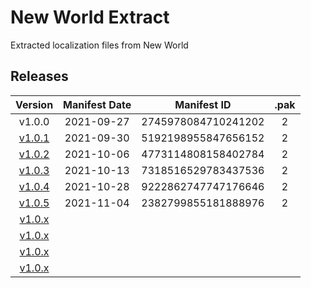 # New World Extract

Extracted localization files from New World

## Releases

|                                    Version                                     | Manifest Date |     Manifest ID     | .pak  |
| :----------------------------------------------------------------------------: | :-----------: | :-----------------: | :---: |
|                                     v1.0.0                                     |  2021-09-27   | 2745978084710241202 |   2   |
|      [v1.0.1](https://www.newworld.com/en-us/news/articles/update-1-0-1)       |  2021-09-30   | 5192198955847656152 |   2   |
|      [v1.0.2](https://www.newworld.com/en-us/news/articles/update-1-0-2)       |  2021-10-06   | 4773114808158402784 |   2   |
| [v1.0.3](https://www.newworld.com/en-us/news/articles/server-transfer-details) |  2021-10-13   | 7318516529783437536 |   2   |
| [v1.0.4](https://www.newworld.com/en-us/news/articles/new-world-update-1-0-4)  |  2021-10-28   | 9222862747747176646 |   2   |
| [v1.0.5](https://www.newworld.com/en-us/news/articles/new-world-update-1-0-5)  |  2021-11-04   | 2382799855181888976 |   2   |
|                                   [v1.0.x]()                                   |               |                     |       |
|                                   [v1.0.x]()                                   |               |                     |       |
|                                   [v1.0.x]()                                   |               |                     |       |
|                                   [v1.0.x]()                                   |               |                     |       |
